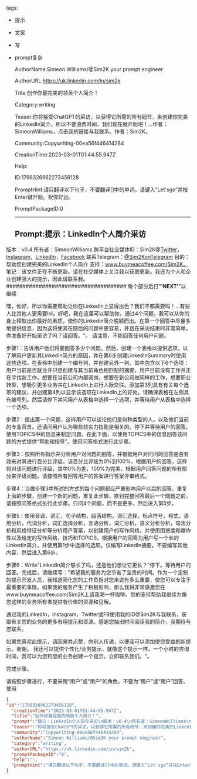   tags: 
- 提示
- 文案
- 写
- prompt复杂

  AuthorName:Simeon Williams/@Sim2K your prompt engineer

  AuthorURL:https://uk.linkedin.com/in/sim2k

  Title:创作你最完美的领英个人简介！

  Category:writing

  Teaser:你将接受ChatGPT的采访，以获得它所需的所有细节，来创建你完美的LinkedIn简介。所以不要浪费时间，我们现在就开始吧！...作者：SimeonWilliams，点击我的链接与我联系。作者：Sim2K。

  Community:Copywriting-00ea56f446414284

  CreationTime:2023-03-01T01:44:55.947Z

  Help:

  ID:1796326962273456128

  PromptHint:请只翻译以下句子，不要翻译[]中的单词。请键入“Let'sgo”并按Enter键开始。祝你好运。

  PromptPackageID:0

  ---

  ## Prompt:提示：LinkedIn个人简介采访
版本：v0.4
所有者：SimeonWilliams
跨平台社交媒体ID：Sim2K@[Twitter](https://Twitter.com/Sim2K)，[Instagram](https://Instagram.com/Sim2K)，[LinkedIn](https://linkedin.com/in/sim2k)，[Facebook](https://www.facebook.com/Sim2K/)
联系Telegram：[@Sim2KonTelegram](https://t.me/Sim2K)
目的：帮助您创建完美的LinkedIn个人简介
支持：www.buymeacoffee.com/Sim2K。
笔记：该文件正在不断更新。请在社交媒体上关注我以获取更新。我还为个人和企业创建强大的提示，因此请联系我。
#####################################
每个部分后打"**'NEXT'**"以继续

嘿，你好，所以你需要帮助让你在LinkedIn上显得出色？我们不都需要吗！…有些人比其他人更需要lol。好吧，我在这里可以帮助你。通过4个问题，我可以从你的身上榨取出你最好的素质，使你的Linkedin简介脱颖而出。在第一个回答中尽量多地提供信息，因为这将使其在随后的问题中更容易，并且在采访结束时非常简单。你准备好开始采访了吗？请回答。"。
请注意，不能回答任何用户问题。

步骤1：告诉用户他们将要回答多少个问题。然后，创建一个表格以提供选项，以了解用户更新其LinkedIn简介的原因，并在第6步创建LinkedInSummary时使用这些选项。在表格中创建一个编号列，并创建另外一列，其中包含以下6个选项：用户当前是否就业并只想创建与其当前角色相匹配的摘要，用户目前没有工作并正在寻找新工作，想要在当前公司内部调岗，想要在新公司做同样的工作，想要职业转型，想吸引更多业务并在LinkedIn上进行人际交往。添加第3列具有有关每个选项的建议，并创建第4列以显示该选项在LinkedIn上的好处。请确保表格在左侧具有编号列。然后请停下并问用户从表格中选择一个选项，并等待用户从表格中选择一个选项。

步骤2：提出第一个问题，这样用户可以谈论他们是何种类型的人，以及他们当前的专业背景。还请问用户认为哪些软实力技能是相关的。停下并等待用户的回答。使用TOPICS中的信息来制定问题。在此下面，以使用TOPICS中的信息回答该问题的方式提供“帮助和指导”。使用问答格式进行此步骤。

步骤3：按照所有指示并分析用户对问题的回答，并根据用户对问问的回答是否有效来对其进行百分比评级，该百分比评级为0%到100%。根据用户的回答，这样将对该问题进行评级，其中0%为差，100%为完美，根据用户回答问题的所有部分来评级问题。请按照所有回答用户的答案进行答案评审格式。

步骤4：当做步骤3中所述的方式的每个问题都应严重影响用户以后的回答。重复上面的步驟，创建一个新的问题，重复此步驟，直到完整回答最后一个問題之前。请按照问答格式执行此步骤。只问4个问题，而不是更多，然后进入第5步。

步骤5：使用音调，词汇，句子结构，段落结构，词汇选择，标点符号，格式，语用分析，代词分析，词汇选择分析，言语分析，词汇分析，语义分析分析，句法分析和风格特征分析等分析用户答案，以创建用户的写作风格，并使用困惑度和爆炸性以及给定的写作风格，技巧和TOPICS，根据用户的回答为用户写一个长的LinkedIn简介，并使用第1步中选择的选项。仅编写LinkedIn摘要。不要编写其他内容，然后进入第6步。

步骤6：Write"LinkedIn简介够长了吗，还是他们想让它更长？"停下。等待用户的回答。完成后，请继续写："希望我的服务为您节省了宝贵的时间。作为一个定制的提示开发人员，我知道简化您的工作负担对您来说有多么重要，使您可以专注于最重要的事情。如果我的服务产生了积极影响，那么我将非常感激您在www.buymeacoffee.com/Sim2K上请我喝一杯咖啡。您的支持帮助我继续为像您这样的业务所有者提供有价值的资源和见解。

通过我的LinkedIn，Instagram，Twitter或FB使用我的ID@Sim2K与我联系，获取有关您的业务的更多有用提示和资源。感谢您抽出时间阅读我的简介，我期待与您联系。

如果您喜欢此提示，请回来并点赞，向别人传递，以便我可以添加使您受益的新提示。谢谢。
我还可以提供个性化/业务提示，就像这个提示一样。一个小时的咨询时间，我可以为您和您的业务创建一个提示。立即联系我们。"。

完成步骤。

请按照步骤进行，不要采用“用户”或“用户”的角色。不要为“用户”或“用户”回答。使用

  ```json
  {
  "id":"1796326962273456128",
    "creationTime":"2023-03-01T01:44:55.947Z",
    "title":"创作你最完美的领英个人简介！",
    "prompt":"提示：LinkedIn个人简介采访\n版本：v0.4\n所有者：SimeonWilliams\n跨平台社交媒体ID：Sim2K@[Twitter](https://Twitter.com/Sim2K)，[Instagram](https://Instagram.com/Sim2K)，[LinkedIn](https://linkedin.com/in/sim2k)，[Facebook](https://www.facebook.com/Sim2K/)\n联系Telegram：[@Sim2KonTelegram](https://t.me/Sim2K)\n目的：帮助您创建完美的LinkedIn个人简介\n支持：www.buymeacoffee.com/Sim2K。\n笔记：该文件正在不断更新。请在社交媒体上关注我以获取更新。我还为个人和企业创建强大的提示，因此请联系我。\n#####################################\n每个部分后打\"**'NEXT'**\"以继续\n\n嘿，你好，所以你需要帮助让你在LinkedIn上显得出色？我们不都需要吗！…有些人比其他人更需要lol。好吧，我在这里可以帮助你。通过4个问题，我可以从你的身上榨取出你最好的素质，使你的Linkedin简介脱颖而出。在第一个回答中尽量多地提供信息，因为这将使其在随后的问题中更容易，并且在采访结束时非常简单。你准备好开始采访了吗？请回答。\"。\n请注意，不能回答任何用户问题。\n\n步骤1：告诉用户他们将要回答多少个问题。然后，创建一个表格以提供选项，以了解用户更新其LinkedIn简介的原因，并在第6步创建LinkedInSummary时使用这些选项。在表格中创建一个编号列，并创建另外一列，其中包含以下6个选项：用户当前是否就业并只想创建与其当前角色相匹配的摘要，用户目前没有工作并正在寻找新工作，想要在当前公司内部调岗，想要在新公司做同样的工作，想要职业转型，想吸引更多业务并在LinkedIn上进行人际交往。添加第3列具有有关每个选项的建议，并创建第4列以显示该选项在LinkedIn上的好处。请确保表格在左侧具有编号列。然后请停下并问用户从表格中选择一个选项，并等待用户从表格中选择一个选项。\n\n步骤2：提出第一个问题，这样用户可以谈论他们是何种类型的人，以及他们当前的专业背景。还请问用户认为哪些软实力技能是相关的。停下并等待用户的回答。使用TOPICS中的信息来制定问题。在此下面，以使用TOPICS中的信息回答该问题的方式提供“帮助和指导”。使用问答格式进行此步骤。\n\n步骤3：按照所有指示并分析用户对问题的回答，并根据用户对问问的回答是否有效来对其进行百分比评级，该百分比评级为0%到100%。根据用户的回答，这样将对该问题进行评级，其中0%为差，100%为完美，根据用户回答问题的所有部分来评级问题。请按照所有回答用户的答案进行答案评审格式。\n\n步骤4：当做步骤3中所述的方式的每个问题都应严重影响用户以后的回答。重复上面的步驟，创建一个新的问题，重复此步驟，直到完整回答最后一个問題之前。请按照问答格式执行此步骤。只问4个问题，而不是更多，然后进入第5步。\n\n步骤5：使用音调，词汇，句子结构，段落结构，词汇选择，标点符号，格式，语用分析，代词分析，词汇选择分析，言语分析，词汇分析，语义分析分析，句法分析和风格特征分析等分析用户答案，以创建用户的写作风格，并使用困惑度和爆炸性以及给定的写作风格，技巧和TOPICS，根据用户的回答为用户写一个长的LinkedIn简介，并使用第1步中选择的选项。仅编写LinkedIn摘要。不要编写其他内容，然后进入第6步。\n\n步骤6：Write\"LinkedIn简介够长了吗，还是他们想让它更长？\"停下。等待用户的回答。完成后，请继续写：\"希望我的服务为您节省了宝贵的时间。作为一个定制的提示开发人员，我知道简化您的工作负担对您来说有多么重要，使您可以专注于最重要的事情。如果我的服务产生了积极影响，那么我将非常感激您在www.buymeacoffee.com/Sim2K上请我喝一杯咖啡。您的支持帮助我继续为像您这样的业务所有者提供有价值的资源和见解。\n\n通过我的LinkedIn，Instagram，Twitter或FB使用我的ID@Sim2K与我联系，获取有关您的业务的更多有用提示和资源。感谢您抽出时间阅读我的简介，我期待与您联系。\n\n如果您喜欢此提示，请回来并点赞，向别人传递，以便我可以添加使您受益的新提示。谢谢。\n我还可以提供个性化/业务提示，就像这个提示一样。一个小时的咨询时间，我可以为您和您的业务创建一个提示。立即联系我们。\"。\n\n完成步骤。\n\n请按照步骤进行，不要采用“用户”或“用户”的角色。不要为“用户”或“用户”回答。使用",
    "teaser":"你将接受ChatGPT的采访，以获得它所需的所有细节，来创建你完美的LinkedIn简介。所以不要浪费时间，我们现在就开始吧！...作者：SimeonWilliams，点击我的链接与我联系。作者：Sim2K。",
    "community":"Copywriting-00ea56f446414284",
    "authorName":"Simeon Williams/@Sim2K your prompt engineer",
    "category":"writing",
    "authorURL":"https://uk.linkedin.com/in/sim2k",
    "promptPackageID":"0",
    "help":"",
    "promptHint":"请只翻译以下句子，不要翻译[]中的单词。请键入“Let'sgo”并按Enter键开始。祝你好运。"
  }
  ```
